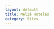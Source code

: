 ```yaml
---
layout: default
title: Meliá Hoteles
category: Sites
---
```


<img src="http://josemdev.com/mirkopf/sites/01home.jpg" class="inline-left" title="" alt="" /> <br />

<img src="http://josemdev.com/mirkopf/sites/03pasoapaso.jpg" class="inline-left" title="" alt="" />